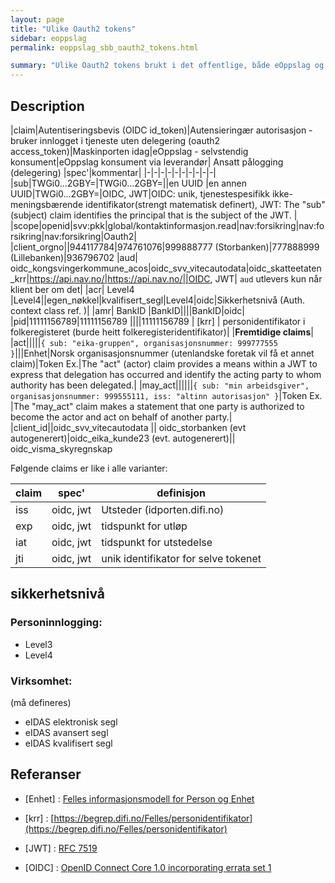 ```yaml
---
layout: page
title: "Ulike Oauth2 tokens"
sidebar: eoppslag
permalink: eoppslag_sbb_oauth2_tokens.html

summary: "Ulike Oauth2 tokens brukt i det offentlige, både eOppslag og annen bruk "
---
```


## Description

|claim|Autentiseringsbevis (OIDC id_token)|Autensieringær autorisasjon - bruker innlogget i tjeneste uten delegering (oauth2 access_token)|Maskinporten idag|eOppslag - selvstendig konsument|eOppslag konsument via leverandør| Ansatt pålogging (delegering) |spec'|kommentar|
|-|-|-|-|-|-|-|-|-|-|
|sub|TWGi0...2GBY=|TWGi0...2GBY=||en UUID |en annen UUID|TWGi0...2GBY=|OIDC, JWT|OIDC: unik, tjenestespesifikk ikke-meningsbærende identifikator(strengt matematisk definert), JWT:  The "sub" (subject) claim identifies the principal that is the  subject of the JWT. |
|scope|openid|svv:pkk|global/kontaktinformasjon.read|nav:forsikring|nav:forsikring|nav:forsikring|Oauth2|
|client_orgno||944117784|974761076|999888777 (Storbanken)|777888999 (Lillebanken)|936796702
|aud| oidc_kongsvingerkommune_acos|oidc_svv_vitecautodata|oidc_skatteetaten_krr|https://api.nav.no/|https://api.nav.no/||OIDC, JWT| `aud` utlevers kun når klient ber om det|
|acr| Level4 |Level4||egen_nøkkel|kvalifisert_segl|Level4|oidc|Sikkerhetsnivå (Auth. context class ref. )|
|amr| BankID |BankID||||BankID|oidc|
|pid|11111156789|11111156789 ||||11111156789 | [krr] | personidentifikator i folkeregisteret (burde heitt folkeregisteridentifikator)|
|**Fremtidige claims**|
|act|||||`{ sub: "eika-gruppen", organisasjonsnummer: 999777555 }`|||Enhet|Norsk organisasjonsnummer (utenlandske foretak vil få et annet claim)|Token Ex.|The "act" (actor) claim provides a means within a JWT to express that    delegation has occurred and identify the acting party to whom authority has been delegated.|
|may_act||||||`{ sub: "min arbeidsgiver", organisasjonsnummer: 999555111, iss: "altinn autorisasjon" }`|Token Ex. |The "may_act" claim makes a statement that one party is authorized to  become the actor and act on behalf of another party.|
|client_id||oidc_svv_vitecautodata || oidc_storbanken (evt autogenerert)|oidc_eika_kunde23 (evt. autogenerert)|| oidc_visma_skyregnskap


Følgende claims er like i alle varianter:

|claim|spec'|definisjon|
|-|-|-|
|iss|oidc, jwt|Utsteder (idporten.difi.no)
|exp|oidc, jwt|tidspunkt for utløp
|iat|oidc, jwt|tidspunkt for utstedelse
|jti|oidc, jwt|unik identifikator for selve tokenet


## sikkerhetsnivå

### Personinnlogging:
* Level3
* Level4

### Virksomhet:
(må defineres)

* eIDAS elektronisk segl
* eIDAS avansert segl
* eIDAS kvalifisert segl



## Referanser

* [Enhet] : [Felles informasjonsmodell for Person og Enhet](https://www.difi.no/fagomrader-og-tjenester/digitalisering-og-samordning/nasjonal-arkitektur/informasjonsforvaltning/person-og-enhet-felles-informasjonsmodell)

* [krr] : [https://begrep.difi.no/Felles/personidentifikator](https://begrep.difi.no/Felles/personidentifikator)
* [JWT] : [RFC 7519](https://tools.ietf.org/html/rfc7519)
* [OIDC] : [
OpenID Connect Core 1.0 incorporating errata set 1](http://openid.net/specs/openid-connect-core-1_0.html)
